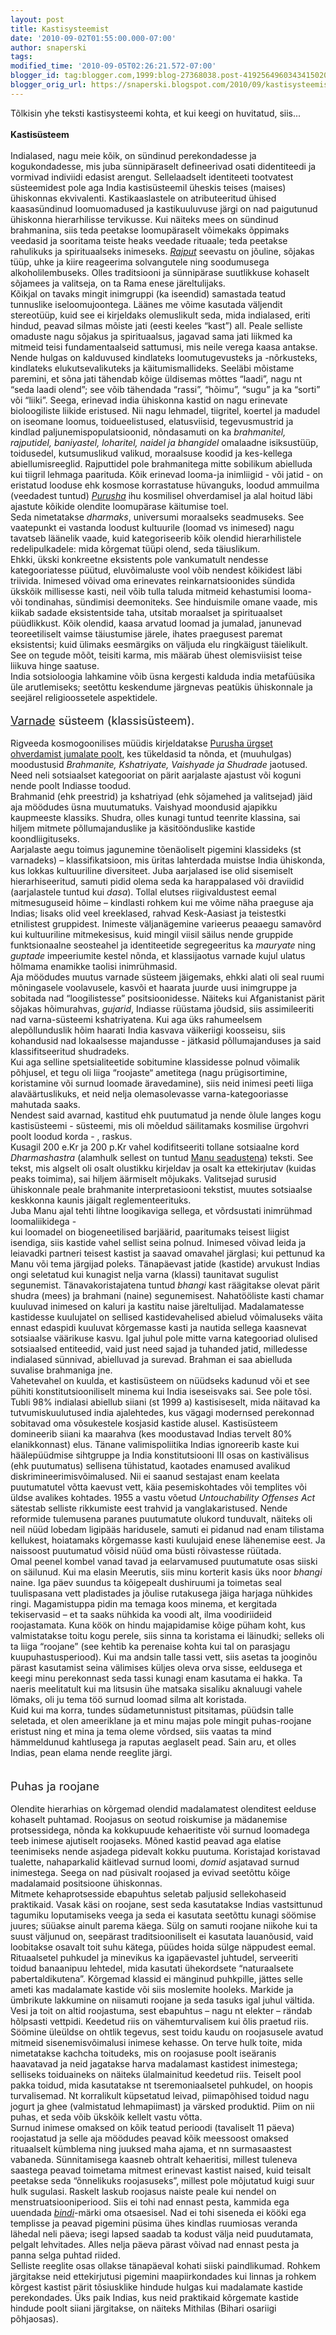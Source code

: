 ```yaml
---
layout: post
title: Kastisysteemist
date: '2010-09-02T01:55:00.000-07:00'
author: snaperski
tags: 
modified_time: '2010-09-05T02:26:21.572-07:00'
blogger_id: tag:blogger.com,1999:blog-27368038.post-4192564960343415020
blogger_orig_url: https://snaperski.blogspot.com/2010/09/kastisysteemist.html
---
```


Tõlkisin yhe teksti kastisysteemi kohta, et kui keegi on huvitatud, siis...<br /><br /><span style="font-weight: bold;">Kastisüsteem</span><br /><br />Indialased, nagu meie kõik, on sündinud perekondadesse ja kogukondadesse, mis juba sünnipäraselt defineerivad osati didentiteedi ja vormivad indiviidi edasist arengut. Sellelaadselt identiteeti tootvatest süsteemidest pole aga India kastisüsteemil üheskis teises (maises) ühiskonnas ekvivalenti. Kastikaaslastele on atributeeritud ühised kaasasündinud loomuomadused ja kastikuuluvuse järgi on nad paigutunud ühiskonna hierarhilisse tervikusse. Kui näiteks mees on sündinud brahmanina, siis teda peetakse loomupäraselt võimekaks õppimaks veedasid ja sooritama teiste heaks veedade rituaale; teda peetakse rahulikuks ja spirituaalseks inimeseks. <a href="http://en.wikipedia.org/wiki/Rajput"><span style="font-style: italic;">Rajput</span></a> seevastu on jõuline, sõjakas tüüp, uhke ja kiire reageerima solvangutele ning  soodumusega alkoholilembuseks. Olles traditsiooni ja sünnipärase suutlikkuse kohaselt sõjamees ja valitseja, on ta Rama enese järeltulijaks.<br />Kõikjal on tavaks mingit inimgruppi (ka iseendid) samastada teatud tunnuslike iseloomujoontega. Läänes me võime kasutada väljendit stereotüüp, kuid see ei kirjeldaks olemuslikult seda, mida indialased, eriti hindud, peavad silmas mõiste jati (eesti keeles “kast”) all. Peale selliste omaduste nagu sõjakus ja spirituaalsus, jagavad sama jati liikmed ka mitmeid teisi fundamentaalseid sattumusi, mis neile verega kaasa antakse. Nende hulgas on kalduvused kindlateks loomutugevusteks ja -nõrkusteks, kindlateks elukutsevalikuteks ja käitumismallideks. Seeläbi mõistame paremini, et sõna jati tähendab kõige üldisemas mõttes “laadi”, nagu nt  “seda laadi olend”; see võib tähendada “rassi”, “hõimu”, “sugu” ja ka “sorti” või “liiki”. Seega, erinevad india ühiskonna kastid on nagu erinevate bioloogiliste liikide eristused. Nii nagu lehmadel, tiigritel, koertel ja madudel on iseomane loomus, toidueelistused, elatusviisid, tegevusmustrid ja kindlad paljunemispopulatsioonid, nõndasamuti on ka <span style="font-style: italic;">brahmanitel, rajputidel, baniyastel, loharitel, naidel ja bhangidel</span> omalaadne isiksustüüp, toidusedel, kutsumuslikud valikud, moraalsuse koodid ja kes-kellega abiellumisreeglid. Rajputtidel pole brahmanitega mitte sobilikum abielluda kui tiigril lehmaga paarituda. Kõik erinevad looma-ja inimliigid - või jatid -  on eristatud looduse ehk kosmose korrastatuse hüvanguks, loodud ammuilma (veedadest tuntud) <a href="http://en.wikipedia.org/wiki/Purusha"><span style="font-style: italic;">Purusha</span></a> ihu kosmilisel ohverdamisel ja alal hoitud läbi ajastute kõikide olendite loomupärase käitumise toel.<br />Seda nimetatakse <span style="font-style: italic;">dharmaks</span>, universumi moraalseks seadmuseks. See vaatepunkt ei vastanda loodust kultuurile (loomad vs inimesed) nagu tavatseb läänelik vaade, kuid kategoriseerib kõik olendid hierarhilistele redelipulkadele: mida kõrgemat tüüpi olend, seda täiuslikum.<br />Ehkki, ükski konkreetne eksistents pole vankumatult nendesse kategooriatesse püütud, eluvõimaluste vool võib nendest kõikidest läbi triivida. Inimesed võivad oma erinevates reinkarnatsioonides sündida ükskõik millisesse kasti, neil võib tulla taluda mitmeid kehastumisi looma- või tondinahas, sündimisi deemoniteks. See hinduismile omane vaade, mis kiikab sadade eksistentside taha, utsitab moraalset ja spirituaalset püüdlikkust. Kõik olendid, kaasa arvatud loomad ja jumalad, janunevad teoreetiliselt vaimse täiustumise järele, ihates praegusest paremat eksistentsi; kuid ülimaks eesmärgiks on väljuda elu ringkäigust täielikult. See on tegude mõõt, teisiti karma, mis määrab ühest olemisviisist teise liikuva hinge saatuse.<br />India sotsioloogia lahkamine võib üsna kergesti kalduda india metafüüsika üle arutlemiseks; seetõttu keskendume järgnevas peatükis ühiskonnale ja seejärel religioossetele aspektidele.             <br /><br /><span style="font-size:130%;"><a href="http://en.wikipedia.org/wiki/Varna_%28Hinduism%29">Varnade</a> süsteem (klassisüsteem).</span><br /><br />Rigveeda kosmogoonilises müüdis kirjeldatakse <a href="http://en.wikipedia.org/wiki/Purusha_sukta">Purusha ürgset ohverdamist jumalate poolt</a>, kes tükeldasid ta nõnda, et (muuhulgas) moodustusid <span style="font-style: italic;">Brahmanite, Kshatriyate, Vaishyade ja Shudrade</span> jaotused. Need neli sotsiaalset kategooriat on pärit aarjalaste ajastust või koguni nende poolt Indiasse toodud.<br />Brahmanid (ehk preestrid) ja kshatriyad (ehk sõjamehed ja valitsejad) jäid aja möödudes üsna muutumatuks. Vaishyad moondusid ajapikku kaupmeeste klassiks. Shudra, olles kunagi tuntud teenrite klassina, sai hiljem mitmete põllumajanduslike ja käsitöönduslike kastide koondliigituseks.<br />Aarjalaste aegu toimus jagunemine tõenäoliselt pigemini klassideks (st varnadeks) – klassifikatsioon, mis üritas lahterdada muistse India ühiskonda, kus lokkas kultuuriline diversiteet.  Juba aarjalased ise olid sisemiselt hierarhiseeritud, samuti pidid olema seda ka harappalased või draviidid (aarjalastele tuntud kui <span style="font-style: italic;">dasa</span>). Tollal elutses riigivaldustest eemal mitmesuguseid hõime – kindlasti rohkem kui me võime näha praeguse aja Indias; lisaks olid veel kreeklased, rahvad Kesk-Aasiast ja teistestki etnilistest gruppidest. Inimeste väljanägemine varieerus peaaegu samavõrd kui kultuuriline mitmekesisus, kuid mingil viisil säilus nende gruppide funktsionaalne seosteahel ja identiteetide segregeeritus ka <span style="font-style: italic;">mauryate </span>ning<span style="font-style: italic;"> guptade</span> impeeriumite kestel nõnda, et klassijaotus varnade kujul ulatus hõlmama enamikke taolisi inimrühmasid.<br />Aja möödudes muutus varnade süsteem jäigemaks, ehkki alati oli seal ruumi mõningasele voolavusele, kasvõi et haarata juurde uusi inimgruppe ja sobitada nad “loogilistesse” positsioonidesse. Näiteks kui Afganistanist pärit sõjakas hõimurahvas, <span style="font-style: italic;">gujarid</span>, Indiasse rüüstama jõudsid, siis assimileeriti nad varna-süsteemi kshatriyatena. Kui aga üks rahumeelsem alepõllunduslik hõim haarati India kasvava väikeriigi koosseisu, siis kohandusid nad lokaalsesse majandusse - jätkasid põllumajanduses ja said klassifitseeritud shudradeks.<br />Kui aga selline spetsialiteetide sobitumine klassidesse polnud võimalik põhjusel, et tegu oli liiga “roojaste“ ametitega (nagu prügisortimine, koristamine või surnud loomade äravedamine), siis neid inimesi peeti liiga alaväärtuslikuks, et neid nelja olemasolevasse varna-kategooriasse mahutada saaks.<br />Nendest said avarnad, kastitud ehk puutumatud ja nende õlule langes kogu kastisüsteemi - süsteemi, mis oli mõeldud säilitamaks kosmilise ürgohvri poolt loodud korda - , raskus.<br />Kusagil 200 e.Kr ja 200 p.Kr vahel kodifitseeriti tollane sotsiaalne kord <span style="font-style: italic;">Dharmashastra </span>(alamhulk sellest on tuntud <a href="http://www.nyingma-buddhism.com/index.php?option=com_mtree&amp;task=viewlink&amp;link_id=988&amp;Itemid=2">Manu seadustena</a>) teksti. See tekst, mis algselt oli osalt olustikku kirjeldav ja osalt ka ettekirjutav (kuidas peaks toimima), sai hiljem äärmiselt mõjukaks. Valitsejad surusid ühiskonnale peale brahmanite interpretasiooni tekstist, muutes sotsiaalse keskkonna kaunis jäigalt reglementeerituks.<br />Juba Manu ajal tehti lihtne loogikaviga sellega, et võrdsustati inimrühmad loomaliikidega  -<br />kui loomadel on biogeneetilised barjäärid, paaritumaks teisest liigist isendiga, siis kastide vahel sellist seina polnud. Inimesed võivad leida ja leiavadki partneri teisest kastist ja saavad omavahel järglasi; kui pettunud ka Manu või tema järgijad poleks. Tänapäevast jatide (kastide) arvukust Indias ongi seletatud kui kunagist nelja varna (klassi) taunitavat sugulist segunemist. Tänavakoristajatena tuntud <span style="font-style: italic;">bhangi</span> kast räägitakse olevat pärit shudra (mees) ja brahmani (naine) segunemisest. Nahatööliste kasti chamar kuuluvad inimesed on kaluri ja kastitu naise järeltulijad. Madalamatesse kastidesse kuulujatel on sellised kastidevahelised abielud võimaluseks väita ennast edaspidi kuuluvat kõrgemasse kasti ja nautida sellega kaasnevat sotsiaalse väärikuse kasvu. Igal juhul pole mitte varna kategooriad olulised sotsiaalsed entiteedid, vaid just need sajad ja tuhanded jatid, milledesse indialased sünnivad, abielluvad ja surevad. Brahman ei saa abielluda suvalise brahmaniga jne.<br />Vahetevahel on kuulda, et kastisüsteem on nüüdseks kadunud või et see pühiti konstitutsiooniliselt minema kui India iseseisvaks sai. See pole tõsi. Tubli 98% indialasi abiellub siiani (st 1999 a) kastisiseselt, mida näitavad ka tutvumiskuulutused india ajalehtedes, kus vägagi modernsed perekonnad sobitavad oma võsukestele kosjasid kastide alusel. Kastisüsteem domineerib siiani ka maarahva (kes moodustavad Indias tervelt 80% elanikkonnast) elus. Tänane valimispoliitika Indias ignoreerib kaste kui häälepüüdmise sihtgruppe ja India konstitutsiooni III osas on kastivälisus (ehk puutumatus) sellisena tühistatud, kaotades enamused avalikud diskrimineerimisvõimalused. Nii ei saanud sestajast enam keelata puutumatutel võtta kaevust vett, käia pesemiskohtades või templites või üldse avalikes kohtades. 1955 a vastu võetud <span style="font-style: italic;">Untouchability Offenses Act</span> sätestab selliste rikkumiste eest trahvid ja vanglakaristused.  Nende reformide tulemusena paranes puutumatute olukord tunduvalt, näiteks oli neil nüüd lobedam ligipääs haridusele, samuti ei pidanud nad enam tilistama kellukest, hoiatamaks kõrgemasse kasti kuulujaid enese lähenemise eest. Ja naissoost puutumatud võisid nüüd oma büsti rõivastesse rüütada.<br />Omal peenel kombel vanad tavad ja eelarvamused puutumatute osas siiski on säilunud. Kui ma elasin Meerutis, siis minu korterit kasis üks noor <span style="font-style: italic;">bhangi</span> naine. Iga päev suundus ta kõigepealt dushiruumi ja toimetas seal tuulispasana vett pladistades ja jõulise rutakusega jäiga harjaga nühkides ringi. Magamistuppa pidin ma temaga koos minema, et kergitada tekiservasid – et ta saaks nühkida ka voodi alt, ilma voodiriideid roojastamata. Kuna köök on hindu majapidamise kõige püham koht, kus valmistatakse toitu kogu perele, siis sinna ta koristama ei läinudki; selleks oli ta liiga “roojane” (see kehtib ka perenaise kohta kui tal on parasjagu kuupuhastusperiood). Kui ma andsin talle tassi vett, siis asetas ta jooginõu pärast kasutamist seina välimises küljes oleva orva sisse, eeldusega et keegi minu perekonnast seda tassi kunagi enam kasutama ei hakka. Ta naeris meelitatult kui ma litsusin ühe matsaka sisaliku aknaluugi vahele lömaks, oli ju tema töö surnud loomad silma alt koristada.<br />Kuid kui ma korra, tundes südametunnistust pitsitamas, püüdsin talle seletada, et olen ameeriklane ja et minu majas pole mingit puhas-roojane eristust ning et mina ja tema oleme võrdsed, siis vaatas ta mind hämmeldunud kahtlusega ja raputas aeglaselt pead. Sain aru, et olles Indias, pean elama nende reeglite järgi.<br /><br /><br /><span style="font-size:130%;">Puhas ja roojane</span><br /><br />Olendite hierarhias on kõrgemad olendid madalamatest olenditest eelduse kohaselt puhtamad. Roojasus on seotud roiskumise ja mädanemise protsessidega, nõnda ka kokkupuude kehaeritiste või surnud loomadega teeb inimese ajutiselt roojaseks. Mõned kastid peavad aga elatise teenimiseks nende asjadega pidevalt kokku puutuma. Koristajad koristavad tualette, nahaparkalid käitlevad surnud loomi, <span style="font-style: italic;">domid</span> asjatavad surnud inimestega.  Seega on nad püsivalt roojased ja evivad seetõttu kõige madalamaid positsioone ühiskonnas.<br />Mitmete kehaprotsesside ebapuhtus seletab paljusid sellekohaseid praktikaid. Vasak käsi on roojane, sest seda kasutatakse Indias vastsittunud tagumiku loputamiseks veega ja seda ei kasutata seetõttu kunagi söömise juures; süüakse ainult parema käega. Sülg on samuti roojane niikohe kui ta suust väljunud on, seepärast traditsiooniliselt ei kasutata lauanõusid, vaid loobitakse osavalt toit suhu kätega, püüdes hoida sülge näppudest eemal. Rituaalsetel puhkudel ja minevikus ka igapäevastel juhtudel, serveeriti toidud banaanipuu lehtedel, mida kasutati ühekordsete “naturaalsete pabertaldikutena”. Kõrgemad klassid ei mänginud puhkpille, jättes selle ameti kas madalamate kastide või siis moslemite hooleks. Markide ja ümbrikute lakkumine on niisamuti roojane ja seda tasuks igal juhul vältida.<br />Vesi ja toit on altid roojastuma, sest ebapuhtus – nagu nt elekter – rändab hõlpsasti vettpidi. Keedetud riis on vähemturvalisem kui õlis praetud riis. Söömine üleüldse on ohtlik tegevus, sest toidu kaudu on roojasusele avatud mitmeid sisenemisvõimalusi inimese kehasse. On terve hulk toite, mida nimetatakse kachcha toitudeks, mis on roojasuse poolt iseäranis haavatavad ja neid jagatakse harva madalamast kastidest inimestega; selliseks toiduaineks on näiteks ülalmainitud keedetud riis. Teiselt pool pakka toidud, mida kasutatakse nt tseremoniaalsetel puhkudel, on hoopis turvalisemad. Nt korralikult küpsetatud leivad, piimapõhised toidud nagu jogurt ja ghee (valmistatud lehmapiimast) ja värsked produktid. Piim on nii puhas, et seda võib ükskõik kellelt vastu võtta.<br />Surnud inimese omaksed on kõik teatud perioodi (tavaliselt 11 päeva) roojastatud ja selle aja möödudes peavad kõik meessoost omaksed rituaalselt kümblema ning juuksed maha ajama, et nn surmasaastest vabaneda. Sünnitamisega  kaasneb ohtralt kehaeritisi, millest tuleneva saastega peavad toimetama mitmest erinevast kastist naised, kuid teisalt peetakse seda “õnnelikuks roojasuseks”, millest pole mõjutatud kuigi suur hulk sugulasi. Raskelt laskub roojasus naiste peale kui nendel on menstruatsiooniperiood. Siis ei tohi nad ennast pesta, kammida ega uuendada <a href="http://en.wikipedia.org/wiki/Bindi_%28decoration%29"><span style="font-style: italic;">bindi</span></a>-märki oma otsaesisel. Nad ei tohi siseneda ei kööki ega templisse ja peavad pigemini püsima ühes kindlas ruumiosas veranda lähedal neli päeva; isegi lapsed saadab ta kodust välja neid puudutamata,  pelgalt lehvitades.  Alles nelja päeva pärast võivad nad ennast pesta ja panna selga puhtad riided.<br />Selliste reeglite osas ollakse tänapäeval kohati siiski paindlikumad. Rohkem järgitakse neid ettekirjutusi pigemini maapiirkondades kui linnas ja rohkem kõrgest kastist pärit tõsiusklike hindude hulgas kui madalamate kastide perekondades. Üks paik Indias, kus neid praktikaid kõrgemate kastide hindude poolt siiani järgitakse, on näiteks Mithilas (Bihari osariigi põhjaosas).